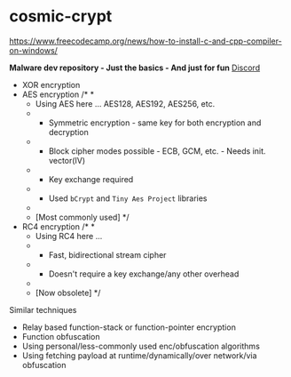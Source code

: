 # cosmic-crypt

https://www.freecodecamp.org/news/how-to-install-c-and-cpp-compiler-on-windows/

**Malware dev repository - Just the basics - And just for fun**
[Discord](https://discord.gg/CxjUAnVh8g)

- XOR encryption
- AES encryption
  /*
   * 
   * Using AES here ... AES128, AES192, AES256, etc.
   * * Symmetric encryption - same key for both encryption and decryption
   * * Block cipher modes possible - ECB, GCM, etc. - Needs init. vector(IV)
   * * Key exchange required
   * * Used `bCrypt` and `Tiny Aes Project` libraries
   * 
   * [Most commonly used]
   */
- RC4 encryption
  /*
   * 
   * Using RC4 here ...
   * * Fast, bidirectional stream cipher
   * * Doesn't require a key exchange/any other overhead
   * 
   * [Now obsolete]
   */



Similar techniques

- Relay based function-stack or function-pointer encryption
- Function obfuscation
- Using personal/less-commonly used enc/obfuscation algorithms
- Using fetching payload at runtime/dynamically/over network/via obfuscation
